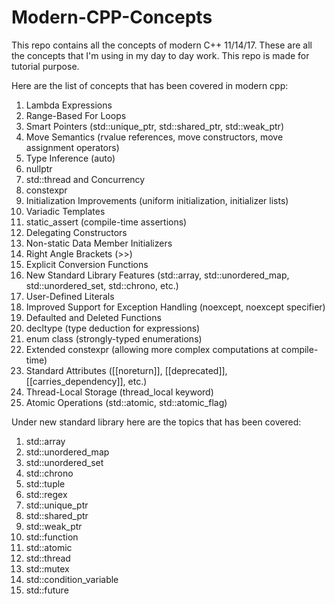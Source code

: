 # Modern-CPP-Concepts
This repo contains all the concepts of modern C++ 11/14/17. These are all the concepts that I'm using in my day to day work. This repo is made for tutorial purpose.

Here are the list of concepts that has been covered in modern cpp:

1. Lambda Expressions
2. Range-Based For Loops
3. Smart Pointers (std::unique_ptr, std::shared_ptr, std::weak_ptr)
4. Move Semantics (rvalue references, move constructors, move assignment operators)
5. Type Inference (auto)
6. nullptr
7. std::thread and Concurrency
8. constexpr
9. Initialization Improvements (uniform initialization, initializer lists)
10. Variadic Templates
11. static_assert (compile-time assertions)
12. Delegating Constructors
13. Non-static Data Member Initializers
14. Right Angle Brackets (>>)
15. Explicit Conversion Functions
16. New Standard Library Features (std::array, std::unordered_map, std::unordered_set, std::chrono, etc.)
17. User-Defined Literals
18. Improved Support for Exception Handling (noexcept, noexcept specifier)
19. Defaulted and Deleted Functions
20. decltype (type deduction for expressions)
21. enum class (strongly-typed enumerations)
22. Extended constexpr (allowing more complex computations at compile-time)
23. Standard Attributes ([[noreturn]], [[deprecated]], [[carries_dependency]], etc.)
24. Thread-Local Storage (thread_local keyword)
25. Atomic Operations (std::atomic, std::atomic_flag)

Under new standard library here are the topics that has been covered:

1.  std::array
2.  std::unordered_map
3.  std::unordered_set
4.  std::chrono
5.  std::tuple
6.  std::regex
7.  std::unique_ptr
8.  std::shared_ptr
9.  std::weak_ptr
10. std::function
11. std::atomic
12. std::thread
13. std::mutex
14. std::condition_variable
15. std::future
